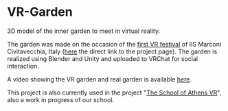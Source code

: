 # VR-Garden
3D model of the inner garden to meet in virtual reality.

The garden was made on the occasion of the [first VR festival](https://marconicivitavecchia.github.io/2022-vrfestival-website/) of IIS Marconi Civitavecchia, Italy ([here](https://marconicivitavecchia.github.io/2022-vrfestival-website/vr-garden.html) the direct link to the project page). The garden is realized using Blender and Unity and uploaded to VRChat for social interaction.

A video showing the VR garden and real garden is available [here](https://drive.google.com/file/d/1CsIfhmmubFGT0FT8MzE9i3NcL0ogaM3_/view?usp=sharing).

This project is also currently used in the project "[The School of Athens VR](https://the-school-of-athens-vr.com/)", also a work in progress of our school.


